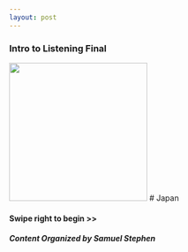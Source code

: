 ```yaml
---
layout: post
---
```


### Intro to Listening Final
<img src="https://media.istockphoto.com/photos/fuji-japan-in-spring-picture-id876560704?k=20&m=876560704&s=612x612&w=0&h=ESL0O5Msbqh0jEs382NM_gh-2lRAvmA4QEgWZDvYffQ=" width="250">
# Japan

#### Swipe right to begin >> 

##### Content Organized by Samuel Stephen